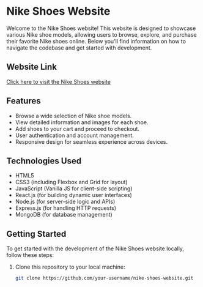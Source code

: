# Nike Shoes Website

Welcome to the Nike Shoes website! This website is designed to showcase various Nike shoe models, allowing users to browse, explore, and purchase their favorite Nike shoes online. Below you'll find information on how to navigate the codebase and get started with development.

## Website Link
[Click here to visit the Nike Shoes website](https://dev.vectorz.app/)

## Features
- Browse a wide selection of Nike shoe models.
- View detailed information and images for each shoe.
- Add shoes to your cart and proceed to checkout.
- User authentication and account management.
- Responsive design for seamless experience across devices.

## Technologies Used
- HTML5
- CSS3 (including Flexbox and Grid for layout)
- JavaScript (Vanilla JS for client-side scripting)
- React.js (for building dynamic user interfaces)
- Node.js (for server-side logic and APIs)
- Express.js (for handling HTTP requests)
- MongoDB (for database management)

## Getting Started
To get started with the development of the Nike Shoes website locally, follow these steps:

1. Clone this repository to your local machine:

   ```bash
   git clone https://github.com/your-username/nike-shoes-website.git
